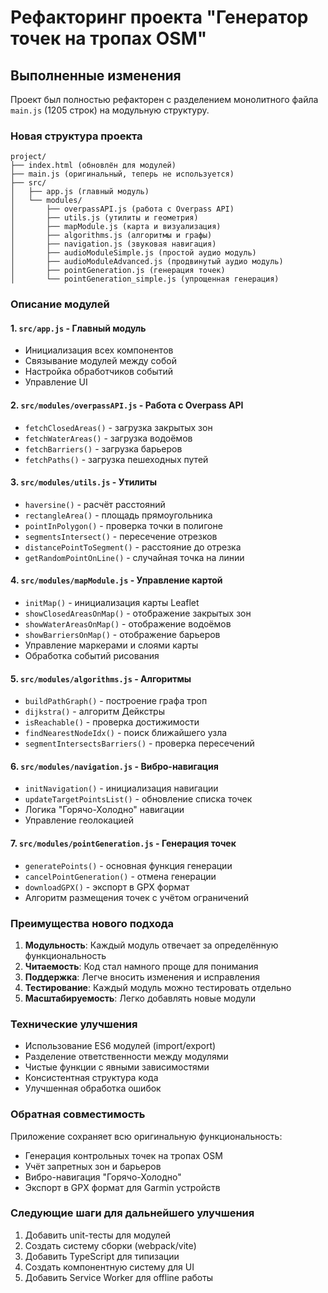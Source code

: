 # Рефакторинг проекта "Генератор точек на тропах OSM"

## Выполненные изменения

Проект был полностью рефакторен с разделением монолитного файла `main.js` (1205 строк) на модульную структуру.

### Новая структура проекта

```
project/
├── index.html (обновлён для модулей)
├── main.js (оригинальный, теперь не используется)
├── src/
│   ├── app.js (главный модуль)
│   └── modules/
│       ├── overpassAPI.js (работа с Overpass API)
│       ├── utils.js (утилиты и геометрия)
│       ├── mapModule.js (карта и визуализация)
│       ├── algorithms.js (алгоритмы и графы)
│       ├── navigation.js (звуковая навигация)
│       ├── audioModuleSimple.js (простой аудио модуль)
│       ├── audioModuleAdvanced.js (продвинутый аудио модуль)
│       ├── pointGeneration.js (генерация точек)
│       └── pointGeneration_simple.js (упрощенная генерация)
```

### Описание модулей

#### 1. `src/app.js` - Главный модуль
- Инициализация всех компонентов
- Связывание модулей между собой
- Настройка обработчиков событий
- Управление UI

#### 2. `src/modules/overpassAPI.js` - Работа с Overpass API
- `fetchClosedAreas()` - загрузка закрытых зон
- `fetchWaterAreas()` - загрузка водоёмов
- `fetchBarriers()` - загрузка барьеров
- `fetchPaths()` - загрузка пешеходных путей

#### 3. `src/modules/utils.js` - Утилиты
- `haversine()` - расчёт расстояний
- `rectangleArea()` - площадь прямоугольника
- `pointInPolygon()` - проверка точки в полигоне
- `segmentsIntersect()` - пересечение отрезков
- `distancePointToSegment()` - расстояние до отрезка
- `getRandomPointOnLine()` - случайная точка на линии

#### 4. `src/modules/mapModule.js` - Управление картой
- `initMap()` - инициализация карты Leaflet
- `showClosedAreasOnMap()` - отображение закрытых зон
- `showWaterAreasOnMap()` - отображение водоёмов
- `showBarriersOnMap()` - отображение барьеров
- Управление маркерами и слоями карты
- Обработка событий рисования

#### 5. `src/modules/algorithms.js` - Алгоритмы
- `buildPathGraph()` - построение графа троп
- `dijkstra()` - алгоритм Дейкстры
- `isReachable()` - проверка достижимости
- `findNearestNodeIdx()` - поиск ближайшего узла
- `segmentIntersectsBarriers()` - проверка пересечений

#### 6. `src/modules/navigation.js` - Вибро-навигация
- `initNavigation()` - инициализация навигации
- `updateTargetPointsList()` - обновление списка точек
- Логика "Горячо-Холодно" навигации
- Управление геолокацией

#### 7. `src/modules/pointGeneration.js` - Генерация точек
- `generatePoints()` - основная функция генерации
- `cancelPointGeneration()` - отмена генерации
- `downloadGPX()` - экспорт в GPX формат
- Алгоритм размещения точек с учётом ограничений

### Преимущества нового подхода

1. **Модульность**: Каждый модуль отвечает за определённую функциональность
2. **Читаемость**: Код стал намного проще для понимания
3. **Поддержка**: Легче вносить изменения и исправления
4. **Тестирование**: Каждый модуль можно тестировать отдельно
5. **Масштабируемость**: Легко добавлять новые модули

### Технические улучшения

- Использование ES6 модулей (import/export)
- Разделение ответственности между модулями
- Чистые функции с явными зависимостями
- Консистентная структура кода
- Улучшенная обработка ошибок

### Обратная совместимость

Приложение сохраняет всю оригинальную функциональность:
- Генерация контрольных точек на тропах OSM
- Учёт запретных зон и барьеров
- Вибро-навигация "Горячо-Холодно"
- Экспорт в GPX формат для Garmin устройств

### Следующие шаги для дальнейшего улучшения

1. Добавить unit-тесты для модулей
2. Создать систему сборки (webpack/vite)
3. Добавить TypeScript для типизации
4. Создать компонентную систему для UI
5. Добавить Service Worker для offline работы 